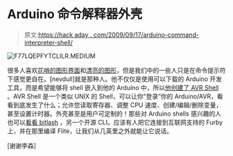 # Arduino 命令解释器外壳

> 原文:[https://hack aday . com/2009/09/17/arduino-command-interpreter-shell/](https://hackaday.com/2009/09/17/arduino-command-interpreter-shell/)

![F77LQEPFYTCLILR.MEDIUM](../Images/b30509b95a5ff6b439338f38ce4cee2b.png "F77LQEPFYTCLILR.MEDIUM")

很多人喜欢[花哨的图形界面](http://bumptop.com/)和[漂亮的图形](http://en.wikipedia.org/wiki/Compiz_Fusion)，但是我们中的一些人只是在命令提示符下感觉更自在。[nevdull]就是那种人。他不仅仅是使用可以下载的 Arduino 开发工具，而是希望能够将 shell 嵌入到他的 Arduino 中，所以[他创建了 AVR Shell](http://www.instructables.com/id/AVRSH-A-Command-Interpreter-Shell-for-ArduinoAVR/) 。AVR Shell 是一个类似 UNIX 的 Shell，可以让你“登录”你的 Arduino/AVR，看看到底发生了什么；允许您读取寄存器、调整 CPU 速度、创建/编辑/删除变量，甚至设置计时器。外壳甚至是用户可定制的！那些对 Arduino shells 感兴趣的人也可以[看看 bitlash](http://bitlash.net/) ，另一个开源 CLI。应该有人把它连接到互联网支持的 Furby 上，并在那里编译 Flite，让我们从几英里之外就能让它说话。

[谢谢李森]